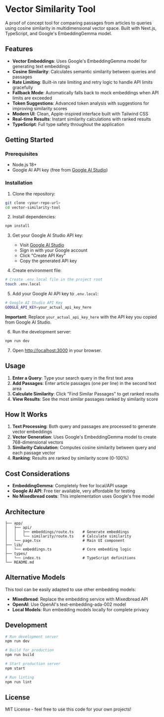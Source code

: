 # Vector Similarity Tool

A proof of concept tool for comparing passages from articles to queries using cosine similarity in multidimensional vector space. Built with Next.js, TypeScript, and Google's EmbeddingGemma model.

## Features

- **Vector Embeddings**: Uses Google's EmbeddingGemma model for generating text embeddings
- **Cosine Similarity**: Calculates semantic similarity between queries and passages
- **Rate Limiting**: Built-in rate limiting and retry logic to handle API limits gracefully
- **Fallback Mode**: Automatically falls back to mock embeddings when API limits are exceeded
- **Token Suggestions**: Advanced token analysis with suggestions for improving similarity scores
- **Modern UI**: Clean, Apple-inspired interface built with Tailwind CSS
- **Real-time Results**: Instant similarity calculations with ranked results
- **TypeScript**: Full type safety throughout the application

## Getting Started

### Prerequisites

- Node.js 18+ 
- Google AI API key (free from [Google AI Studio](https://aistudio.google.com/app/apikey))

### Installation

1. Clone the repository:
```bash
git clone <your-repo-url>
cd vector-similarity-tool
```

2. Install dependencies:
```bash
npm install
```

3. Get your Google AI Studio API key:
   - Visit [Google AI Studio](https://aistudio.google.com/app/apikey)
   - Sign in with your Google account
   - Click "Create API Key" 
   - Copy the generated API key

4. Create environment file:
```bash
# Create .env.local file in the project root
touch .env.local
```

5. Add your Google AI API key to `.env.local`:
```bash
# Google AI Studio API Key
GOOGLE_API_KEY=your_actual_api_key_here
```

**Important**: Replace `your_actual_api_key_here` with the API key you copied from Google AI Studio.

6. Run the development server:
```bash
npm run dev
```

7. Open [http://localhost:3000](http://localhost:3000) in your browser.

## Usage

1. **Enter a Query**: Type your search query in the first text area
2. **Add Passages**: Enter article passages (one per line) in the second text area
3. **Calculate Similarity**: Click "Find Similar Passages" to get ranked results
4. **View Results**: See the most similar passages ranked by similarity score

## How It Works

1. **Text Processing**: Both query and passages are processed to generate vector embeddings
2. **Vector Generation**: Uses Google's EmbeddingGemma model to create 768-dimensional vectors
3. **Similarity Calculation**: Computes cosine similarity between query and each passage vector
4. **Ranking**: Results are ranked by similarity score (0-100%)

## Cost Considerations

- **EmbeddingGemma**: Completely free for local/API usage
- **Google AI API**: Free tier available, very affordable for testing
- **No Mixedbread costs**: This implementation uses Google's free model

## Architecture

```
├── app/
│   ├── api/
│   │   ├── embeddings/route.ts    # Generate embeddings
│   │   └── similarity/route.ts    # Calculate similarity
│   └── page.tsx                   # Main UI component
├── lib/
│   └── embeddings.ts              # Core embedding logic
├── types/
│   └── index.ts                   # TypeScript definitions
└── README.md
```

## Alternative Models

This tool can be easily adapted to use other embedding models:

- **Mixedbread**: Replace the embedding service with Mixedbread API
- **OpenAI**: Use OpenAI's text-embedding-ada-002 model
- **Local Models**: Run embedding models locally for complete privacy

## Development

```bash
# Run development server
npm run dev

# Build for production
npm run build

# Start production server
npm start

# Run linting
npm run lint
```

## License

MIT License - feel free to use this code for your own projects!